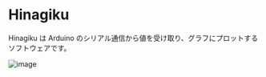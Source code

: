 # Hinagiku

Hinagiku は Arduino のシリアル通信から値を受け取り、グラフにプロットするソフトウェアです。

![image](https://github.com/user-attachments/assets/4430ea56-ba8b-4868-bfd5-699ac88dff1c)
